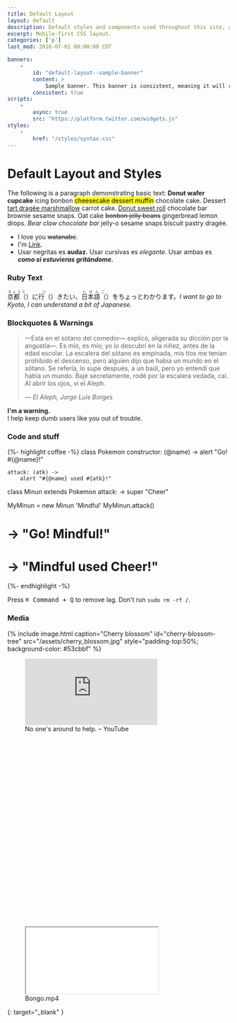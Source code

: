 ```yaml
---
title: Default Layout
layout: default
description: Default styles and components used throughout this site, all of which are mobile-first and work without JavaScript.
excerpt: Mobile-first CSS layout.
categories: ['p']
last_mod: 2018-07-01 00:00:00 CDT

banners:
    -
        id: "default-layout--sample-banner"
        content: >
            Sample banner. This banner is consistent, meaning it will reappear on refresh
        consistent: true
scripts:
    -
        async: true
        src: "https://platform.twitter.com/widgets.js"
styles:
    -
        href: "/styles/syntax.css"
---
```


# Default Layout and Styles

The following is a paragraph demonstrating basic text: **Donut wafer cupcake** icing bonbon <mark>cheesecake dessert muffin</mark> chocolate cake. Dessert <ins>tart dragée marshmallow</ins> carrot cake. [Donut sweet roll](#) chocolate bar brownie sesame snaps. Oat cake ~~bonbon jelly beans~~ gingerbread lemon drops. _Bear claw chocolate bar_ jelly-o sesame snaps biscuit pastry dragée.

- I love you ~~watanabe~~.
- I'm [Link][link].
- Usar negritas es **audaz.** Usar cursivas es _elegante._ Usar ambas es _**como si estuvieras gritándome.**_

### Ruby Text

<p>
    <span class="ruby-group"><!--
    ---><span class="ruby tooltip" data-tooltip="Kyōto ni ikitai, nihongo wo chotto wakarimasu." lang="ja"><!--
        ---><ruby>京都<span class="sr-only">（</span><rt>きょうと</rt><span class="sr-only">）</span></ruby><!--
        --->に<!--
        ---><ruby>行<span class="sr-only">（</span><rt>い</rt><span class="sr-only">）</span></ruby><!--
        --->きたい、<!--
        ---><ruby>日本語<span class="sr-only">（</span><rt>にほんご</rt><span class="sr-only">）</span></ruby><!--
        --->をちょっとわかります。<!--
    ---></span><!--
    ---><em>I want to go to Kyoto, I can understand a bit of Japanese.</em>
    </span>
</p>


### Blockquotes & Warnings

<blockquote>
    <p>
        —Está en el sótano del comedor— explicó, aligerada su dicción por la angustia—. Es mío, es mío; yo lo descubrí en la niñez, antes de la edad escolar. La escalera del sótano es empinada, mis tíos me tenían prohibido el descenso, pero alguien dijo que había un mundo en el sótano. Se refería, lo supe después, a un baúl, pero yo entendí que había un mundo. Bajé secretamente, rodé por la escalera vedada, caí. Al abrir los ojos, vi el Aleph.
    </p>
    <cite>&mdash;&nbsp;El Aleph, Jorge Luis Borges</cite>
</blockquote>

<div class="block-warn">
    <p>
        <strong>I'm a warning.</strong><br>
        I help keep dumb users like you out of trouble.
    </p>
</div>

### Code and stuff

{%- highlight coffee -%}
class Pokemon
    constructor: (@name) ->
        alert "Go! #{@name}!"

    attack: (atk) ->
        alert "#{@name} used #{atk}!"

class Minun extends Pokemon
    attack: ->
        super "Cheer"

MyMinun = new Minun 'Mindful'
MyMinun.attack()
# -> "Go! Mindful!"
# -> "Mindful used Cheer!"
{%- endhighlight -%}

Press <kbd><kbd>&#8984; Command</kbd> + <kbd>Q</kbd></kbd> to remove lag.
Don't run `sudo rm -rf /`.

### Media

{% include image.html
    caption="Cherry blossom"
    id="cherry-blossom-tree"
    src="/assets/cherry_blossom.jpg"
    style="padding-top:50%; background-color: #53cbbf" %}

<figure>
    <div class="media-box">
        <iframe src="https://www.youtube.com/embed/yD2FSwTy2lw?modestbranding=1&rel=0&color=white&showinfo=0" frameborder="0" allow="encrypted-media" title="No one's around to help. – YouTube" allowfullscreen></iframe>
    </div>
    <figcaption>No one's around to help. – YouTube</figcaption>
</figure>

<figure>
    <div class="media-box" style="padding-top: 100%;">
        <iframe src="/media/bongo/" title="Bongo"></iframe>
    </div>
    <figcaption>Bongo.mp4</figcaption>
</figure>


[link]: https://en.wikipedia.org/wiki/Link_(The_Legend_of_Zelda) "Link (The Legend of Zelda) • Wikipedia"
{: target="_blank" }
